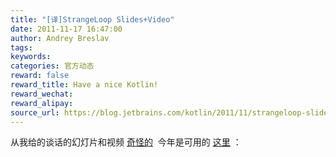 ```yaml
---
title: "[译]StrangeLoop Slides+Video"
date: 2011-11-17 16:47:00
author: Andrey Breslav
tags:
keywords:
categories: 官方动态
reward: false
reward_title: Have a nice Kotlin!
reward_wechat:
reward_alipay:
source_url: https://blog.jetbrains.com/kotlin/2011/11/strangeloop-slidesvideo/
---
```


从我给的谈话的幻灯片和视频 [奇怪的](https://thestrangeloop.com/sessions/the-kotlin-programming-language)  今年是可用的 [这里](http://www.infoq.com/presentations/The-Kotlin-Programming-Language) ：
